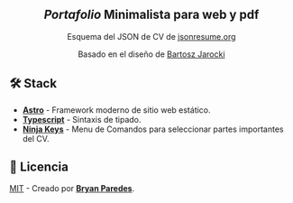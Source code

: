 <div align="center">
<h2>
    <em>Portafolio</em> Minimalista para web y pdf
</h2>
<p>
Esquema del JSON de CV de <a href="https://jsonresume.org/schema/">jsonresume.org</a>
</p>

<p>
Basado en el diseño de <a href="https://github.com/BartoszJarocki/cv">Bartosz Jarocki</a>

</p>

</div>

## 🛠️ Stack

- [**Astro**](https://astro.build/) - Framework moderno de sitio web estático.
- [**Typescript**](https://www.typescriptlang.org/) - Sintaxis de tipado.
- [**Ninja Keys**](https://github.com/ssleptsov/ninja-keys) - Menu de Comandos para seleccionar partes importantes del CV.

## 🔑 Licencia

[MIT](LICENSE.txt) - Creado por [**Bryan Paredes**](https://midu.dev).
